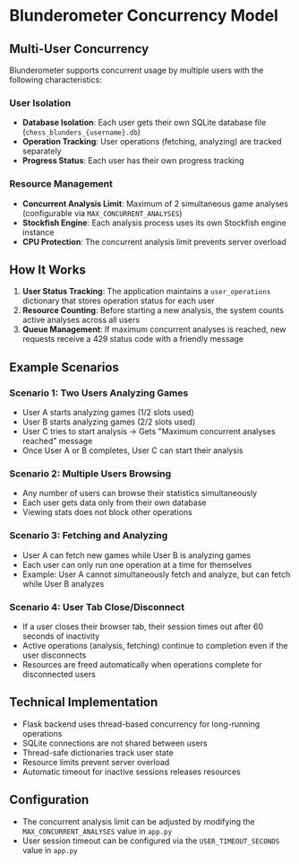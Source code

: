 # Blunderometer Concurrency Model

## Multi-User Concurrency

Blunderometer supports concurrent usage by multiple users with the following characteristics:

### User Isolation

- **Database Isolation**: Each user gets their own SQLite database file (`chess_blunders_{username}.db`)
- **Operation Tracking**: User operations (fetching, analyzing) are tracked separately
- **Progress Status**: Each user has their own progress tracking

### Resource Management

- **Concurrent Analysis Limit**: Maximum of 2 simultaneous game analyses (configurable via `MAX_CONCURRENT_ANALYSES`)
- **Stockfish Engine**: Each analysis process uses its own Stockfish engine instance
- **CPU Protection**: The concurrent analysis limit prevents server overload

## How It Works

1. **User Status Tracking**: The application maintains a `user_operations` dictionary that stores operation status for each user
2. **Resource Counting**: Before starting a new analysis, the system counts active analyses across all users
3. **Queue Management**: If maximum concurrent analyses is reached, new requests receive a 429 status code with a friendly message

## Example Scenarios

### Scenario 1: Two Users Analyzing Games
- User A starts analyzing games (1/2 slots used)
- User B starts analyzing games (2/2 slots used)
- User C tries to start analysis → Gets "Maximum concurrent analyses reached" message
- Once User A or B completes, User C can start their analysis

### Scenario 2: Multiple Users Browsing
- Any number of users can browse their statistics simultaneously
- Each user gets data only from their own database
- Viewing stats does not block other operations

### Scenario 3: Fetching and Analyzing
- User A can fetch new games while User B is analyzing games
- Each user can only run one operation at a time for themselves
- Example: User A cannot simultaneously fetch and analyze, but can fetch while User B analyzes

### Scenario 4: User Tab Close/Disconnect
- If a user closes their browser tab, their session times out after 60 seconds of inactivity
- Active operations (analysis, fetching) continue to completion even if the user disconnects
- Resources are freed automatically when operations complete for disconnected users

## Technical Implementation

- Flask backend uses thread-based concurrency for long-running operations
- SQLite connections are not shared between users
- Thread-safe dictionaries track user state
- Resource limits prevent server overload
- Automatic timeout for inactive sessions releases resources

## Configuration

- The concurrent analysis limit can be adjusted by modifying the `MAX_CONCURRENT_ANALYSES` value in `app.py`
- User session timeout can be configured via the `USER_TIMEOUT_SECONDS` value in `app.py`